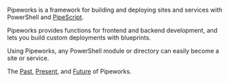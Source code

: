 Pipeworks is a framework for building and deploying sites and services with PowerShell and [PipeScript](https://github.com/StartAutomating/PipeScript).

Pipeworks provides functions for frontend and backend development, and lets you build custom deployments with blueprints.

Using Pipeworks, any PowerShell module or directory can easily become a site or service.

The [Past](Pipeworks-Past.md), [Present](Pipeworks-Present.md), and [Future](Pipeworks-Future.md) of Pipeworks.

